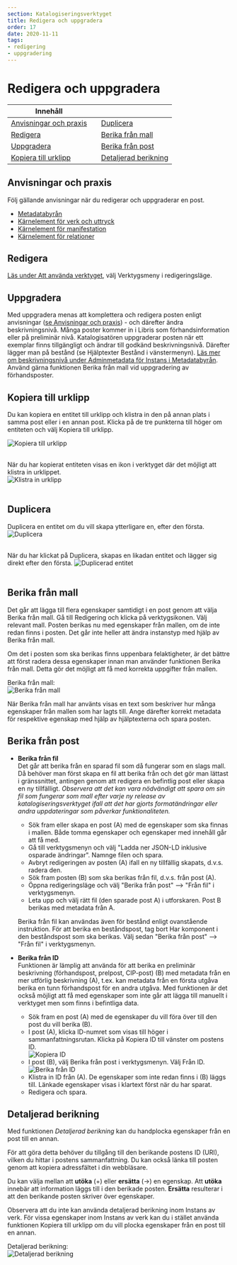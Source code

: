 ```yaml
---
section: Katalogiseringsverktyget
title: Redigera och uppgradera
order: 17
date: 2020-11-11
tags:
- redigering
- uppgradering
---
```


# Redigera och uppgradera

| Innehåll  | | |
| ------ | ------ | ------ |
| [Anvisningar och praxis](#anvisningar-och-praxis) | | [Duplicera](#duplicera) | 
| [Redigera](#redigera) | | [Berika från mall](#berika-från-mall) | 
| [Uppgradera](#uppgradera) | |[Berika från post](#berika-från-post)  |
| [Kopiera till urklipp](#kopiera-till-urklipp) | |[Detaljerad berikning](#detaljerad-berikning)  |



## Anvisningar och praxis
Följ gällande anvisningar när du redigerar och uppgraderar en post. 

* [Metadatabyrån](https://metadatabyran.kb.se/)  
* [Kärnelement för verk och uttryck](https://metadatabyran.kb.se/generella-anvisningar---rda/verk-och-uttryck/karnelement-for-verk-och-uttryck?searchTerm=K%C3%A4rnelement+f%C3%B6r+verk+och+uttryck)
* [Kärnelement för manifestation](https://metadatabyran.kb.se/generella-anvisningar---rda/manifestation-instans/karnelement-for-manifestation])
* [Kärnelement för relationer](https://metadatabyran.kb.se/generella-anvisningar---rda/relationer/karnelement-for-relationer?searchTerm=K%C3%A4rnelement+f%C3%B6r+relationer)

## Redigera
[Läs under Att använda verktyget](https://libris.kb.se/katalogisering/help/use-the-editor), välj Verktygsmeny i redigeringsläge.

## Uppgradera
Med uppgradera menas att komplettera och redigera posten enligt anvisningar ([se Anvisningar och praxis](#anvisningar-och-praxis)) - och därefter ändra beskrivningsnivå. Många poster kommer in i Libris som förhandsinformation eller på preliminär nivå. Katalogisatören uppgraderar posten när ett exemplar finns tillgängligt och ändrar till godkänd beskrivningsnivå. Därefter lägger man på bestånd (se Hjälptexter Bestånd i vänstermenyn). [Läs mer om beskrivningsnivå under Adminmetadata för Instans i Metadatabyrån](https://metadatabyran.kb.se/generella-anvisningar---rda/manifestation-instans/adminmetadata-for-instans).
Använd gärna funktionen Berika från mall vid uppgradering av förhandsposter.

## Kopiera till urklipp  
Du kan kopiera en entitet till urklipp och klistra in den på annan plats i samma post eller i en annan post. Klicka på de tre punkterna till höger om entiteten och välj Kopiera till urklipp.  
  
![Kopiera till urklipp](kopieratillurklipp.PNG)  
 <br> 
  
  
När du har kopierat entiteten visas en ikon i verktyget där det möjligt att klistra in urklippet.  
![Klistra in urklipp](kopieratillurklippikon.PNG)  
<br>  
  
## Duplicera
Duplicera en entitet om du vill skapa ytterligare en, efter den första.  
![Duplicera](dupliceraentitet.PNG)    
<br>  
  
  
När du har klickat på Duplicera, skapas en likadan entitet och lägger sig direkt efter den första.
![Duplicerad entitet](dupliceradentitet.PNG)   
<br>

## Berika från mall
Det går att lägga till flera egenskaper samtidigt i en post genom att välja Berika från mall. Gå till Redigering och klicka på verktygsikonen. Välj relevant mall. Posten berikas nu med egenskaper från mallen, om de inte redan finns i posten. Det går inte heller att ändra instanstyp med hjälp av Berika från mall.

Om det i posten som ska berikas finns uppenbara felaktigheter, är det bättre att först radera dessa egenskaper innan man använder funktionen Berika från mall. Detta gör det möjligt att få med korrekta uppgifter från mallen.  


Berika från mall:   
![Berika från mall](berikafranmall.png)  

När Berika från mall har använts visas en text som beskriver hur många egenskaper från mallen som har lagts till. Ange därefter korrekt metadata för respektive egenskap med hjälp av hjälptexterna och spara posten.  

## Berika från post
 * **Berika från fil**
  </br>Det går att berika från en sparad fil som då fungerar som en slags mall. Då behöver man först skapa en fil att berika från och det gör man lättast i gränssnittet, antingen genom att redigera en befintlig post eller skapa en ny tillfälligt. *Observera att det kan vara nödvändigt att spara om sin fil som fungerar som mall efter varje ny release av katalogiseringsverktyget ifall att det har gjorts formatändringar eller andra uppdateringar som påverkar funktionaliteten.*
   * Sök fram eller skapa en post (A) med de egenskaper som ska finnas i mallen. Både tomma egenskaper och egenskaper med innehåll går att få med.
   * Gå till verktygsmenyn och välj "Ladda ner JSON-LD inklusive osparade ändringar". Namnge filen och spara. 
   * Avbryt redigeringen av posten (A) ifall en ny tillfällig skapats, d.v.s. radera den. 
   * Sök fram posten (B) som ska berikas från fil, d.v.s. från post (A). 
   * Öppna redigeringsläge och välj "Berika från post" --> "Från fil" i verktygsmenyn.
   * Leta upp och välj rätt fil (den sparade post A) i utforskaren. Post B berikas med metadata från A.
 
   Berika från fil kan användas även för bestånd enligt ovanstående instruktion. För att berika en beståndspost, tag bort Har komponent i den beståndspost som ska berikas. Välj sedan "Berika från post" --> "Från fil" i verktygsmenyn.  
 
 * **Berika från ID**
   </br>Funktionen är lämplig att använda för att berika en preliminär beskrivning (förhandspost, prelpost, CIP-post) (B) med metadata från en mer utförlig beskrivning (A), t.ex. kan metadata från en första utgåva berika en tunn förhandspost för en andra utgåva. Med funktionen är det också möjligt att få med egenskaper som inte går att lägga till manuellt i verktyget men som finns i befintliga data.

   * Sök fram en post (A) med de egenskaper du vill föra över till den post du vill berika (B). 
   * I post (A), klicka ID-numret som visas till höger i sammanfattningsrutan. Klicka på Kopiera ID till vänster om postens ID.
    </br>![Kopiera ID](KopieraID.PNG)
   * I post (B), välj Berika från post i verktygsmenyn. Välj Från ID. 
    </br>![Berika från ID](berikafranid.png)
   * Klistra in ID från (A). De egenskaper som inte redan finns i (B) läggs till. Länkade egenskaper visas i klartext först när du har sparat. 
   * Redigera och spara.

## Detaljerad berikning
Med funktionen _Detaljerad berikning_ kan du handplocka egenskaper från en post till en annan.

För att göra detta behöver du tillgång till den berikande postens ID (URI), vilken du hittar i postens sammanfattning. Du kan också länka till posten genom att kopiera adressfältet i din webbläsare.

Du kan välja mellan att  **utöka**  (+) eller  **ersätta**  (->) en egenskap. Att  **utöka**  innebär att information läggs till i den berikade posten.  **Ersätta**  resulterar i att den berikande posten skriver över egenskaper.

Observera att du inte kan använda detaljerad berikning inom Instans av verk. För vissa egenskaper inom Instans av verk kan du i stället använda funktionen Kopiera till urklipp om du vill plocka egenskaper från en post till en annan.

Detaljerad berikning:    
![Detaljerad berikning](detaljerad.png)
